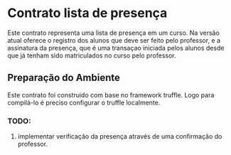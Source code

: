 # Contrato lista de presença

Este contrato representa uma lista de presença em um curso. Na versão atual
oferece o registro dos alunos que deve ser feito pelo professor, e a assinatura 
da presença, que é uma transaçao iniciada pelos alunos desde que já tenham sido 
matriculados no curso pelo professor.

## Preparação do Ambiente
Este contrato foi construido com base no framework truffle. Logo para compilá-lo é preciso configurar o truffle localmente.



### TODO:
1. implementar verificação da presença através de uma confirmação do professor.

